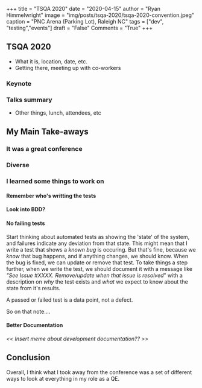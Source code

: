 +++
title  = "TSQA 2020"
date   = "2020-04-15"
author = "Ryan Himmelwright"
image  = "img/posts/tsqa-2020/tsqa-2020-convention.jpeg"
caption = "PNC Arena (Parking Lot), Raleigh NC"
tags   = ["dev", "testing","events"]
draft  = "False"
Comments = "True"
+++


<!--more-->

## TSQA 2020

- What it is, location, date, etc.
- Getting there, meeting up with co-workers


### Keynote


### Talks summary



- Other things, lunch, attendees, etc


## My Main Take-aways

### It was a great conference

### Diverse

### I learned some things to work on

#### Remember who's writting the tests
#### Look into BDD?
#### No failing tests
Start thinking about automated tests as showing the 'state' of the
system, and failures indicate any deviation from that state. This
might mean that I write a test that shows a *known bug* is
occuring. But that's fine, because we *know* that bug happens, and if
anything changes, we should know. When the bug is fixed, we can update
or remove that test. To take things a step further, when we write the
test, we should document it with a message like *"See Issue
#XXXX. Remove/update when that issue is resolved*" with a description on *why* the test exists and *what* we expect to know about the state from it's results.

A passed or failed test is a data point, not a defect.

So on that note....

#### Better Documentation

*<< Insert meme about development documentation?? >>*



## Conclusion

Overall, I think what I took away from the conference was a set of
different ways to look at everything in my role as a QE.
